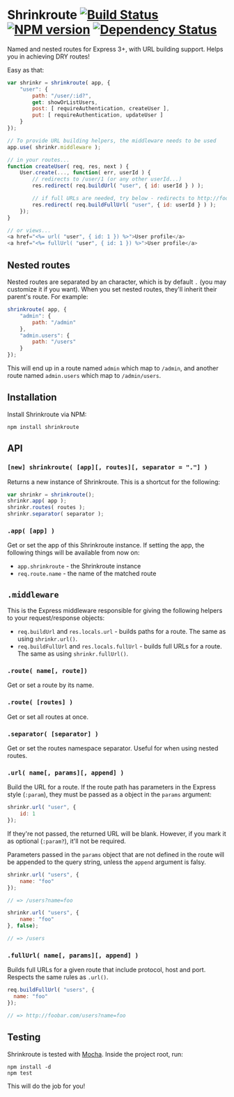 # Shrinkroute [![Build Status](https://travis-ci.org/gustavohenke/shrinkroute.png)](https://travis-ci.org/gustavohenke/shrinkroute) [![NPM version](https://badge.fury.io/js/shrinkroute.png)](http://badge.fury.io/js/shrinkroute) [![Dependency Status](https://gemnasium.com/gustavohenke/shrinkroute.png)](https://gemnasium.com/gustavohenke/shrinkroute)

Named and nested routes for Express 3+, with URL building support. Helps you in achieving DRY routes!

Easy as that:
```javascript
var shrinkr = shrinkroute( app, {
    "user": {
        path: "/user/:id?",
        get: showOrListUsers,
        post: [ requireAuthentication, createUser ],
        put: [ requireAuthentication, updateUser ]
    }
});

// To provide URL building helpers, the middleware needs to be used
app.use( shrinkr.middleware );

// in your routes...
function createUser( req, res, next ) {
    User.create(..., function( err, userId ) {
        // redirects to /user/1 (or any other userId...)
        res.redirect( req.buildUrl( "user", { id: userId } ) );

        // if full URLs are needed, try below - redirects to http://foobar.com/user/1
        res.redirect( req.buildFullUrl( "user", { id: userId } ) );
    });
}

// or views...
<a href="<%= url( "user", { id: 1 }) %>">User profile</a>
<a href="<%= fullUrl( "user", { id: 1 }) %>">User profile</a>
```

## Nested routes

Nested routes are separated by an character, which is by default `.` (you may customize it if you want). When you set nested routes, they'll inherit their parent's route.
For example:

```javascript
shrinkroute( app, {
    "admin": {
        path: "/admin"
    },
    "admin.users": {
        path: "/users"
    }
});
```

This will end up in a route named `admin` which map to `/admin`, and another route named `admin.users` which map to `/admin/users`.

## Installation

Install Shrinkroute via NPM:

```shell
npm install shrinkroute
```

## API

### `[new] shrinkroute( [app][, routes][, separator = "."] )`
Returns a new instance of Shrinkroute. This is a shortcut for the following:

```javascript
var shrinkr = shrinkroute();
shrinkr.app( app );
shrinkr.routes( routes );
shrinkr.separator( separator );
```

### `.app( [app] )`
Get or set the app of this Shrinkroute instance.
If setting the app, the following things will be available from now on:

* `app.shrinkroute` - the Shrinkroute instance
* `req.route.name` - the name of the matched route

## `.middleware`
This is the Express middleware responsible for giving the following helpers to your request/response objects:
* `req.buildUrl` and `res.locals.url` - builds paths for a route. The same as using `shrinkr.url()`.
* `req.buildFullUrl` and `res.locals.fullUrl` - builds full URLs for a route. The same as using `shrinkr.fullUrl()`.

### `.route( name[, route])`
Get or set a route by its name.

### `.route( [routes] )`
Get or set all routes at once.

### `.separator( [separator] )`
Get or set the routes namespace separator. Useful for when using nested routes.

### `.url( name[, params][, append] )`
Build the URL for a route. If the route path has parameters in the Express style (`:param`), they must be passed as a object in the `params` argument:

```javascript
shrinkr.url( "user", {
    id: 1
});
```

If they're not passed, the returned URL will be blank. However, if you mark it as optional (`:param?`), it'll not be required.

Parameters passed in the `params` object that are not defined in the route will be appended to the query string, unless the `append` argument is falsy.

```javascript
shrinkr.url( "users", {
    name: "foo"
});

// => /users?name=foo

shrinkr.url( "users", {
    name: "foo"
}, false);

// => /users
```

### `.fullUrl( name[, params][, append] )`
Builds full URLs for a given route that include protocol, host and port. Respects the same rules as `.url()`.

```javascript
req.buildFullUrl( "users", {
  name: "foo"
});

// => http://foobar.com/users?name=foo
```

## Testing

Shrinkroute is tested with [Mocha](http://visionmedia.github.io/mocha). Inside the project root, run:

```shell
npm install -d
npm test
```

This will do the job for you!